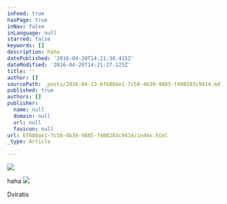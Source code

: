 ```yaml
---
inFeed: true
hasPage: true
inNav: false
inLanguage: null
starred: false
keywords: []
description: haha
datePublished: '2016-04-20T14:21:38.415Z'
dateModified: '2016-04-20T14:21:27.125Z'
title: ''
author: []
sourcePath: _posts/2016-04-13-6f680ae1-7c58-4b39-9885-f408283c9414.md
published: true
authors: []
publisher:
  name: null
  domain: null
  url: null
  favicon: null
url: 6f680ae1-7c58-4b39-9885-f408283c9414/index.html
_type: Article

---
```

![](https://the-grid-user-content.s3-us-west-2.amazonaws.com/f09843ac-0b8e-4351-95b4-0bf26977b20a.jpg)

haha
![](https://the-grid-user-content.s3-us-west-2.amazonaws.com/db80599d-faba-4910-a410-168f1e5c55dc.jpg)

Dviratis